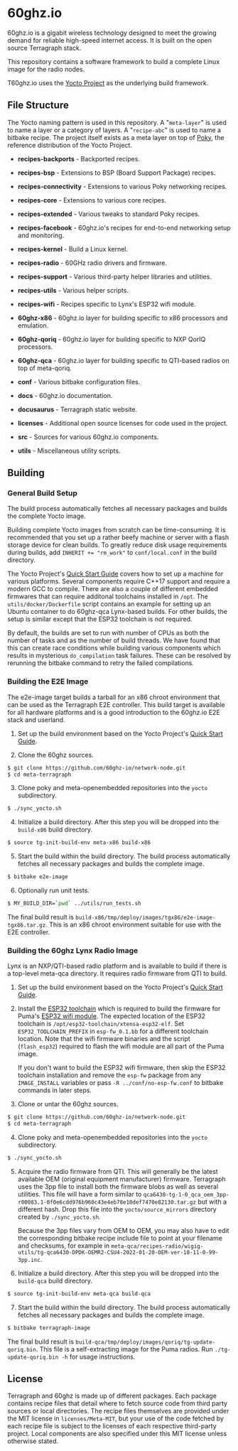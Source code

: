 # 60ghz.io



60ghz.io is a gigabit wireless technology designed to meet the growing demand
for reliable high-speed internet access. It is built on the open source Terragraph stack.

This repository contains a software framework to build a complete Linux image
for the radio nodes.

T60ghz.io uses the [Yocto Project] as the underlying build framework.

## File Structure
The Yocto naming pattern is used in this repository. A "`meta-layer`" is used to
name a layer or a category of layers. A "`recipe-abc`" is used to name a bitbake
recipe. The project itself exists as a meta layer on top of [Poky], the
reference distribution of the Yocto Project.

* **recipes-backports** - Backported recipes.
* **recipes-bsp** - Extensions to BSP (Board Support Package) recipes.
* **recipes-connectivity** - Extensions to various Poky networking recipes.
* **recipes-core** - Extensions to various core recipes.
* **recipes-extended** - Various tweaks to standard Poky recipes.
* **recipes-facebook** - 60ghz.io's recipes for end-to-end networking setup and monitoring.
* **recipes-kernel** - Build a Linux kernel.
* **recipes-radio** - 60GHz radio drivers and firmware.
* **recipes-support** - Various third-party helper libraries and utilities.
* **recipes-utils** - Various helper scripts.
* **recipes-wifi** - Recipes specific to Lynx's ESP32 wifi module.

* **60ghz-x86** - 60ghz.io layer for building specific to x86 processors and emulation.
* **60ghz-qoriq** - 60ghz.io layer for building specific to NXP QorIQ processors.
* **60ghz-qca** - 60ghz.io layer for building specific to QTI-based radios on top of meta-qoriq.

* **conf** - Various bitbake configuration files.
* **docs** - 60ghz.io documentation.
* **docusaurus** - Terragraph static website.
* **licenses** - Additional open source licenses for code used in the project.
* **src** - Sources for various 60ghz.io components.
* **utils** - Miscellaneous utility scripts.

## Building
### General Build Setup
The build process automatically fetches all necessary packages and builds the
complete Yocto image.

Building complete Yocto images from scratch can be time-consuming. It is
recommended that you set up a rather beefy machine or server with a flash
storage device for clean builds. To greatly reduce disk usage requirements
during builds, add `INHERIT += "rm_work"` to `conf/local.conf` in the build
directory.

The Yocto Project's [Quick Start Guide] covers how to set up a machine for
various platforms. Several components require C++17 support and require a
modern GCC to compile. There are also a couple of different embedded firmwares
that can require additonal toolchains installed in `/opt`. The
`utils/docker/Dockerfile` script contains an example for setting up an Ubuntu
container to do 60ghz-qca Lynx-based builds. For other builds, the setup is
similar except that the ESP32 toolchain is not required.

By default, the builds are set to run with number of CPUs as both the number of
tasks and as the number of build threads. We have found that this can create
race conditions while building various components which results in mysterious
`do_compilation` task failures. These can be resolved by rerunning the bitbake
command to retry the failed compilations.

### Building the E2E Image
The e2e-image target builds a tarball for an x86 chroot environment that can be
used as the Terragraph E2E controller. This build target is available for all
hardware platforms and is a good introduction to the 60ghz.io E2E stack and
userland.

1. Set up the build environment based on the Yocto Project's
   [Quick Start Guide].

2. Clone the 60ghz sources.
 ```bash
 $ git clone https://github.com/60ghz-io/network-node.git
 $ cd meta-terragraph
 ```

3. Clone poky and meta-openembedded repositories into the `yocto` subdirectory.
 ```bash
 $ ./sync_yocto.sh
 ```

4. Initialize a build directory. After this step you will be dropped into the
   `build-x86` build directory.
 ```bash
 $ source tg-init-build-env meta-x86 build-x86
 ```

5. Start the build within the build directory. The build process automatically
   fetches all necessary packages and builds the complete image.
 ```bash
 $ bitbake e2e-image
 ```

6. Optionally run unit tests.
 ```bash
 $ MY_BUILD_DIR=`pwd` ../utils/run_tests.sh
 ```

The final build result is
`build-x86/tmp/deploy/images/tgx86/e2e-image-tgx86.tar.gz`. This is an x86
chroot environment suitable for use with the E2E controller.

### Building the 60ghz Lynx Radio Image
Lynx is an NXP/QTI-based radio platform and is available to build if there is a
top-level meta-qca directory. It requires radio firmware from QTI to build.

1. Set up the build environment based on the Yocto Project's
   [Quick Start Guide].

2. Install the [ESP32 toolchain] which is required to build the firmware for
   Puma's [ESP32 wifi module]. The expected location of the ESP32 toolchain is
   `/opt/esp32-toolchain/xtensa-esp32-elf`. Set `ESP32_TOOLCHAIN_PREFIX` in
   `esp-fw_0.1.bb` for a different toolchain location. Note that the wifi
   firmware binaries and the script (`flash_esp32`) required to flash the wifi
   module are all part of the Puma image.

    If you don't want to build the ESP32 wifi firmware, then skip the ESP32
    toolchain installation and remove the `esp-fw` package from any
    `IMAGE_INSTALL` variables or pass `-R ../conf/no-esp-fw.conf` to bitbake
    commands in later steps.

3. Clone or untar the 60ghz sources.
 ```bash
 $ git clone https://github.com/60ghz-io/network-node.git
 $ cd meta-terragraph
 ```

4. Clone poky and meta-openembedded repositories into the `yocto` subdirectory.
 ```bash
 $ ./sync_yocto.sh
 ```

5. Acquire the radio firmware from QTI. This will generally be the latest
   available OEM (original equipment manufacturer) firmware. Terragraph uses the
   3pp file to install both the firmware blobs as well as several utilities.
   This file will have a form similar to
   `qca6430-tg-1-0_qca_oem_3pp-r00083.1-0f0e6cdd976b960c43e4eb78e10def7470e82130.tar.gz`
   but with a different hash. Drop this file into the `yocto/source_mirrors`
   directory created by `./sync_yocto.sh`.

   Because the 3pp files vary from OEM to OEM, you may also have to edit the
   corresponding bitbake recipe include file to point at your filename and
   checksums, for example in
   `meta-qca/recipes-radio/wigig-utils/tg-qca6430-DPDK-OEMR2-CSU4-2022-01-20-OEM-ver-10-11-0-99-3pp.inc`.

6. Initialize a build directory. After this step you will be dropped into the
   `build-qca` build directory.
 ```bash
 $ source tg-init-build-env meta-qca build-qca
 ```

7. Start the build within the build directory. The build process automatically
   fetches all necessary packages and builds the complete image.
 ```bash
 $ bitbake terragraph-image
 ```

The final build result is
`build-qca/tmp/deploy/images/qoriq/tg-update-qoriq.bin`. This file is a
self-extracting image for the Puma radios. Run `./tg-update-qoriq.bin -h` for
usage instructions.


## License
Terragraph and 60ghz is made up of different packages. Each package contains recipe files
that detail where to fetch source code from third party sources or local
directories. The recipe files themselves are provided under the MIT license in
`licenses/Meta-MIT`, but your use of the code fetched by each recipe file is
subject to the licenses of each respective third-party project. Local components
are also specified under this MIT license unless otherwise stated.


[Yocto Project]: https://www.yoctoproject.org
[Poky]: https://www.yoctoproject.org/software-item/poky/
[Quick Start Guide]: https://docs.yoctoproject.org/3.1/brief-yoctoprojectqs/brief-yoctoprojectqs.html
[ESP32 toolchain]: https://docs.espressif.com/projects/esp-idf/en/stable/get-started/linux-setup.html
[ESP32 wifi module]: https://www.espressif.com/en/products/hardware/esp32/overview
